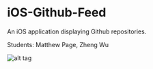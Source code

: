 # iOS-Github-Feed
An iOS application displaying Github repositories.

Students: Matthew Page, Zheng Wu

![alt tag](https://github.com/MatthewPageCS/iOS-Github-Feed/blob/master/Screen%20Shot%202016-02-04%20at%204.13.28%20PM.png?raw=true)
